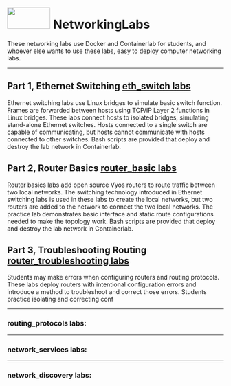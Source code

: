 # <img src="https://www.tamusa.edu/brandguide/jpeglogos/tamusa_final_logo_bw1.jpg" width="100" height="50"> NetworkingLabs
These networking labs use Docker and Containerlab for students, and whoever else wants to use these labs, easy to deploy computer networking labs.

---
## Part 1, Ethernet Switching [eth_switch labs](https://github.com/kabarton62/NetworkingLabs/tree/main/eth_switch)

Ethernet switching labs use Linux bridges to simulate basic switch function. Frames are forwarded between hosts using TCP/IP Layer 2 functions in Linux bridges. These labs connect hosts to isolated bridges, simulating stand-alone Ethernet switches. Hosts connected to a single switch are capable of communicating, but hosts cannot communicate with hosts connected to other switches. Bash scripts are provided that deploy and destroy the lab network in Containerlab.

## Part 2, Router Basics [router_basic labs](https://github.com/kabarton62/NetworkingLabs/tree/main/router_basic)
Router basics labs add open source Vyos routers to route traffic between two local networks. The switching technology introduced in Ethernet switching labs is used in these labs to create the local networks, but two routers are added to the network to connect the two local networks. The practice lab demonstrates basic interface and static route configurations needed to make the topology work. Bash scripts are provided that deploy and destroy the lab network in Containerlab.

## Part 3, Troubleshooting Routing [router_troubleshooting labs](https://github.com/kabarton62/NetworkingLabs/tree/main/router_troubleshooting)
Students may make errors when configuring routers and routing protocols. These labs deploy routers with intentional configuration errors and introduce a method to troubleshoot and correct those errors. Students practice isolating and correcting conf 

---
### routing_protocols labs:


---
### network_services labs:


---
### network_discovery labs:
